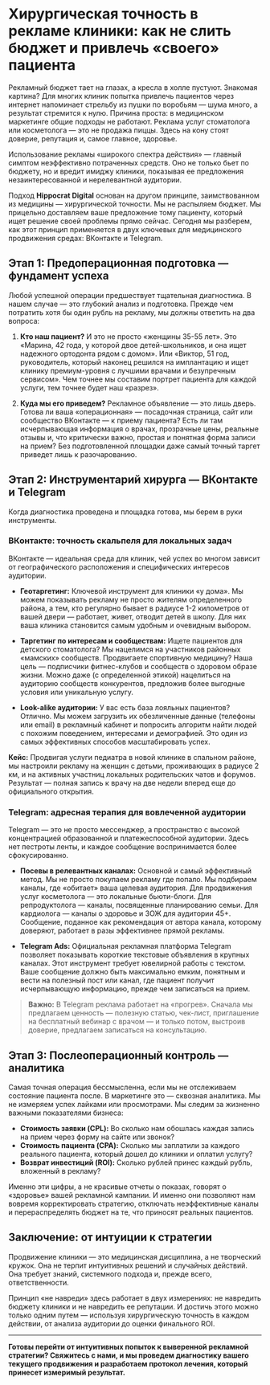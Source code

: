 # Хирургическая точность в рекламе клиники: как не слить бюджет и привлечь «своего» пациента

Рекламный бюджет тает на глазах, а кресла в холле пустуют. Знакомая картина? Для многих клиник попытка привлечь пациентов через интернет напоминает стрельбу из пушки по воробьям — шума много, а результат стремится к нулю. Причина проста: в медицинском маркетинге общие подходы не работают. Реклама услуг стоматолога или косметолога — это не продажа пиццы. Здесь на кону стоят доверие, репутация и, самое главное, здоровье.

Использование рекламы «широкого спектра действия» — главный симптом неэффективно потраченных средств. Оно не только бьет по бюджету, но и вредит имиджу клиники, показывая ее предложения незаинтересованной и нерелевантной аудитории.

Подход **Hippocrat Digital** основан на другом принципе, заимствованном из медицины — хирургической точности. Мы не распыляем бюджет. Мы прицельно доставляем ваше предложение тому пациенту, который ищет решение своей проблемы прямо сейчас. Сегодня мы разберем, как этот принцип применяется в двух ключевых для медицинского продвижения средах: ВКонтакте и Telegram.

## Этап 1: Предоперационная подготовка — фундамент успеха

Любой успешной операции предшествует тщательная диагностика. В нашем случае — это глубокий анализ и подготовка. Прежде чем потратить хотя бы один рубль на рекламу, мы должны ответить на два вопроса:

1. **Кто наш пациент?** И это не просто «женщины 35-55 лет». Это «Марина, 42 года, у которой двое детей-школьников, и она ищет надежного ортодонта рядом с домом». Или «Виктор, 51 год, руководитель, который наконец решился на имплантацию и ищет клинику премиум-уровня с лучшими врачами и безупречным сервисом». Чем точнее мы составим портрет пациента для каждой услуги, тем точнее будет наш «разрез».

2. **Куда мы его приведем?** Рекламное объявление — это лишь дверь. Готова ли ваша «операционная» — посадочная страница, сайт или сообщество ВКонтакте — к приему пациента? Есть ли там исчерпывающая информация о врачах, прозрачные цены, реальные отзывы и, что критически важно, простая и понятная форма записи на прием? Без подготовленной площадки даже самый точный таргет приведет лишь к разочарованию.

## Этап 2: Инструментарий хирурга — ВКонтакте и Telegram

Когда диагностика проведена и площадка готова, мы берем в руки инструменты.

### ВКонтакте: точность скальпеля для локальных задач

ВКонтакте — идеальная среда для клиник, чей успех во многом зависит от географического расположения и специфических интересов аудитории.

- **Геотаргетинг:** Ключевой инструмент для клиники «у дома». Мы можем показывать рекламу не просто жителям определенного района, а тем, кто регулярно бывает в радиусе 1-2 километров от вашей двери — работает, живет, отводит детей в школу. Для них ваша клиника становится самым удобным и очевидным выбором.

- **Таргетинг по интересам и сообществам:** Ищете пациентов для детского стоматолога? Мы нацелимся на участников районных «мамских» сообществ. Продвигаете спортивную медицину? Наша цель — подписчики фитнес-клубов и сообществ о здоровом образе жизни. Можно даже (с определенной этикой) нацелиться на аудиторию сообществ конкурентов, предложив более выгодные условия или уникальную услугу.

- **Look-alike аудитории:** У вас есть база лояльных пациентов? Отлично. Мы можем загрузить их обезличенные данные (телефоны или email) в рекламный кабинет и попросить алгоритм найти людей с похожим поведением, интересами и демографией. Это один из самых эффективных способов масштабировать успех.

**Кейс:** Продвигая услуги педиатра в новой клинике в спальном районе, мы настроили рекламу на женщин с детьми, проживающих в радиусе 2 км, и на активных участниц локальных родительских чатов и форумов. Результат — полная запись к врачу на две недели вперед еще до официального открытия.

### Telegram: адресная терапия для вовлеченной аудитории

Telegram — это не просто мессенджер, а пространство с высокой концентрацией образованной и платежеспособной аудитории. Здесь нет пестроты ленты, и каждое сообщение воспринимается более сфокусированно.

- **Посевы в релевантных каналах:** Основной и самый эффективный метод. Мы не просто покупаем рекламу где попало. Мы подбираем каналы, где «обитает» ваша целевая аудитория. Для продвижения услуг косметолога — это локальные бьюти-блоги. Для репродуктолога — каналы, посвященные планированию семьи. Для кардиолога — каналы о здоровье и ЗОЖ для аудитории 45+. Сообщение, поданное как рекомендация от автора канала, которому доверяют, работает в разы эффективнее прямой рекламы.

- **Telegram Ads:** Официальная рекламная платформа Telegram позволяет показывать короткие текстовые объявления в крупных каналах. Этот инструмент требует ювелирной работы с текстом. Ваше сообщение должно быть максимально емким, понятным и вести на полезный пост или канал, где пациент получит исчерпывающую информацию, прежде чем записаться на прием.

> **Важно:** В Telegram реклама работает на «прогрев». Сначала мы предлагаем ценность — полезную статью, чек-лист, приглашение на бесплатный вебинар с врачом — и только потом, выстроив доверие, предлагаем записаться на консультацию.

## Этап 3: Послеоперационный контроль — аналитика

Самая точная операция бессмысленна, если мы не отслеживаем состояние пациента после. В маркетинге это — сквозная аналитика. Мы не измеряем успех лайками или просмотрами. Мы следим за жизненно важными показателями бизнеса:

- **Стоимость заявки (CPL):** Во сколько нам обошлась каждая запись на прием через форму на сайте или звонок?
- **Стоимость пациента (CPA):** Сколько мы заплатили за каждого реального пациента, который дошел до клиники и оплатил услугу?
- **Возврат инвестиций (ROI):** Сколько рублей принес каждый рубль, вложенный в рекламу?

Именно эти цифры, а не красивые отчеты о показах, говорят о «здоровье» вашей рекламной кампании. И именно они позволяют нам вовремя корректировать стратегию, отключать неэффективные каналы и перераспределять бюджет на те, что приносят реальных пациентов.

## Заключение: от интуиции к стратегии

Продвижение клиники — это медицинская дисциплина, а не творческий кружок. Она не терпит интуитивных решений и случайных действий. Она требует знаний, системного подхода и, прежде всего, ответственности.

Принцип «не навреди» здесь работает в двух измерениях: не навредить бюджету клиники и не навредить ее репутации. И достичь этого можно только одним путем — используя хирургическую точность в каждом действии, от анализа аудитории до оценки финального ROI.

---

**Готовы перейти от интуитивных попыток к выверенной рекламной стратегии? Свяжитесь с нами, и мы проведем диагностику вашего текущего продвижения и разработаем протокол лечения, который принесет измеримый результат.**
